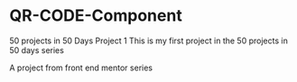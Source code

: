 # QR-CODE-Component
50 projects in 50 Days  Project 1
This is my first project in the 50 projects in 50 days series

A project from front end mentor series


